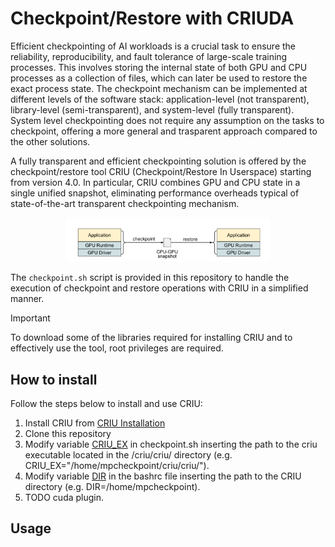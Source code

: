 # Checkpoint/Restore with CRIUDA
Efficient checkpointing of AI workloads is a crucial task to ensure the reliability, reproducibility, and fault tolerance of large-scale training processes. This involves storing the internal state of both GPU and CPU processes as a collection of files, which can later be used to restore the exact process state.
The checkpoint mechanism can be implemented at different levels of the software stack: application-level (not transparent), library-level (semi-transparent), and system-level (fully transparent). System level checkpointing does not require any assumption on the tasks to checkpoint, offering a more general and trasparent approach compared to the other solutions. 

A fully transparent and efficient checkpointing solution is offered by the checkpoint/restore tool CRIU (Checkpoint/Restore In Userspace) starting from version 4.0. In particular, CRIU combines GPU and CPU state in a single unified snapshot, eliminating performance overheads typical of state-of-the-art transparent checkpointing mechanism.
<div align="center">
  <img src="images/snapshot.png" alt="CRIU Architecture" width="65%">
</div>


The `checkpoint.sh` script is provided in this repository to handle the execution of checkpoint and restore operations with CRIU in a simplified manner.

> [!IMPORTANT]
> To download some of the libraries required for installing CRIU and to effectively use the tool, root privileges are required.

## How to install
Follow the steps below to install and use CRIU:

1. Install CRIU from [CRIU Installation](https://criu.org/Installation)
2. Clone this repository
3. Modify variable [CRIU_EX](https://github.com/fablnt/CRIUDA-Checkpoint/blob/master/checkpoint.sh#L11C1-L11C11) in checkpoint.sh inserting the path to the criu executable located in the /criu/criu/ directory (e.g. CRIU_EX="/home/mpcheckpoint/criu/criu/").
4. Modify variable [DIR](https://github.com/fablnt/CRIUDA-Checkpoint/blob/master/bashrc#L1) in the bashrc file inserting the path to the CRIU directory (e.g. DIR=/home/mpcheckpoint).
5. TODO cuda plugin.

## Usage


